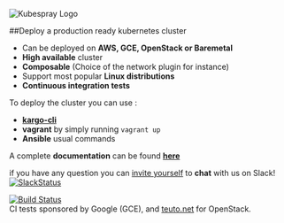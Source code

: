

![Kubespray Logo](http://s9.postimg.org/md5dyjl67/kubespray_logoandkubespray_small.png)

##Deploy a production ready kubernetes cluster

- Can be deployed on **AWS, GCE, OpenStack or Baremetal**
- **High available** cluster
- **Composable** (Choice of the network plugin for instance)
- Support most popular **Linux distributions**
- **Continuous integration tests**


To deploy the cluster you can use :

* [**kargo-cli**](https://github.com/kubespray/kargo-cli)
* **vagrant** by simply running `vagrant up`
* **Ansible** usual commands

A complete **documentation** can be found [**here**](https://docs.kubespray.io)

if you have any question you can [invite yourself](https://slack.kubespray.io/) to **chat** with us on Slack! [![SlackStatus](https://slack.kubespray.io/badge.svg)](https://kubespray.slack.com)

[![Build Status](https://travis-ci.org/kubespray/kargo.svg)](https://travis-ci.org/kubespray/kargo) </br>
CI tests sponsored by Google (GCE), and [teuto.net](https://teuto.net/) for OpenStack.
